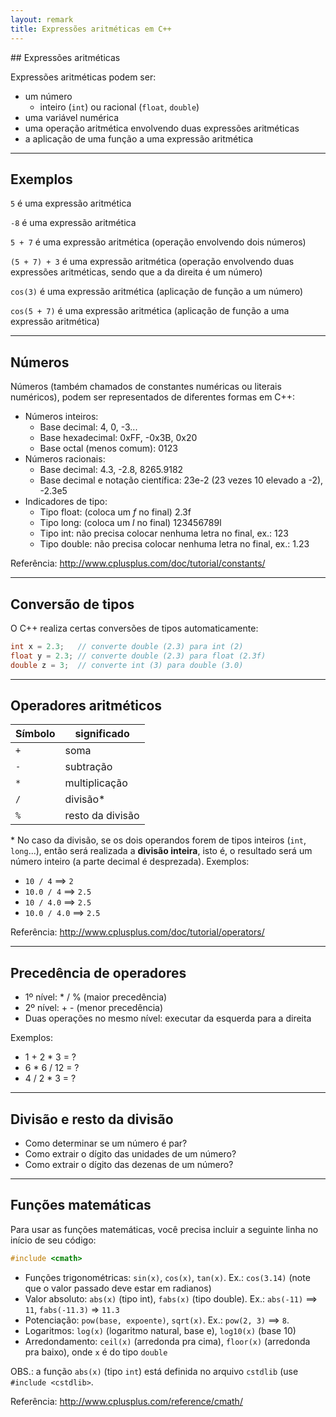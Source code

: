 ```yaml
---
layout: remark
title: Expressões aritméticas em C++
---
```


<div>
## Expressões aritméticas

Expressões aritméticas podem ser:

- um número
  - inteiro (`int`) ou racional (`float`, `double`)
- uma variável numérica
- uma operação aritmética envolvendo duas expressões aritméticas
- a aplicação de uma função a uma expressão aritmética

---

## Exemplos

`5` é uma expressão aritmética

`-8` é uma expressão aritmética

`5 + 7` é uma expressão aritmética (operação envolvendo dois números)

`(5 + 7) + 3` é uma expressão aritmética (operação envolvendo duas expressões aritméticas, sendo que a da direita é um número)

`cos(3)` é uma expressão aritmética (aplicação de função a um número)

`cos(5 + 7)` é uma expressão aritmética (aplicação de função a uma expressão aritmética)

---

## Números

Números (também chamados de constantes numéricas ou literais numéricos), podem ser representados de diferentes formas em C++:

- Números inteiros:
  - Base decimal: 4, 0, -3...
  - Base hexadecimal: 0xFF, -0x3B, 0x20
  - Base octal (menos comum): 0123
- Números racionais:
  - Base decimal: 4.3, -2.8, 8265.9182
  - Base decimal e notação científica: 23e-2 (23 vezes 10 elevado a -2), -2.3e5
- Indicadores de tipo:
  - Tipo float: (coloca um *f* no final) 2.3f
  - Tipo long: (coloca um *l* no final) 123456789l
  - Tipo int: não precisa colocar nenhuma letra no final, ex.: 123
  - Tipo double: não precisa colocar nenhuma letra no final, ex.: 1.23

Referência: <http://www.cplusplus.com/doc/tutorial/constants/>

---

## Conversão de tipos

O C++ realiza certas conversões de tipos automaticamente:

```c++
int x = 2.3;   // converte double (2.3) para int (2)
float y = 2.3; // converte double (2.3) para float (2.3f)
double z = 3;  // converte int (3) para double (3.0)
```

---

## Operadores aritméticos

| Símbolo |   significado    |
|---------|------------------|
| `+`     | soma             |
| `-`     | subtração        |
| `*`     | multiplicação    |
| `/`     | divisão\*        |
| `%`     | resto da divisão |

\* No caso da divisão, se os dois operandos forem de tipos inteiros (`int`, `long`...), então será realizada a **divisão inteira**, isto é, o resultado será um número inteiro (a parte decimal é desprezada). Exemplos:

- `10 / 4` ==> `2`
- `10.0 / 4` ==> `2.5`
- `10 / 4.0` ==> `2.5`
- `10.0 / 4.0` ==> `2.5`

Referência: <http://www.cplusplus.com/doc/tutorial/operators/>

---

## Precedência de operadores

- 1º nível: \* / % (maior precedência)
- 2º nível: + - (menor precedência)
- Duas operações no mesmo nível: executar da esquerda para a direita

Exemplos:

- 1 + 2 * 3 = ?
- 6 * 6 / 12 = ?
- 4 / 2 * 3 = ?

---

## Divisão e resto da divisão

- Como determinar se um número é par?
- Como extrair o dígito das unidades de um número?
- Como extrair o dígito das dezenas de um número?

---

## Funções matemáticas

Para usar as funções matemáticas, você precisa incluir a seguinte linha no início de seu código:

```c++
#include <cmath>
```

- Funções trigonométricas: `sin(x)`, `cos(x)`, `tan(x)`. Ex.: `cos(3.14)` (note que o valor passado deve estar em radianos)
- Valor absoluto: `abs(x)` (tipo int), `fabs(x)` (tipo double). Ex.: `abs(-11)` ==> `11`, `fabs(-11.3)` => `11.3`
- Potenciação: `pow(base, expoente)`, `sqrt(x)`. Ex.: `pow(2, 3)` ==> `8`.
- Logaritmos: `log(x)` (logaritmo natural, base e), `log10(x)` (base 10)
- Arredondamento: `ceil(x)` (arredonda pra cima), `floor(x)` (arredonda pra baixo), onde `x` é do tipo `double`

OBS.: a função `abs(x)` (tipo `int`) está definida no arquivo `cstdlib` (use `#include <cstdlib>`.

Referência: <http://www.cplusplus.com/reference/cmath/>

</div>
